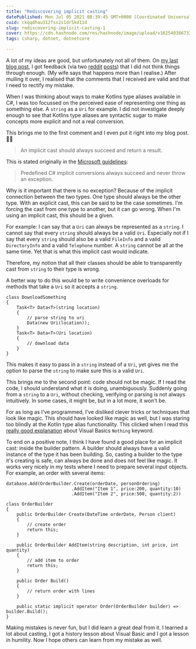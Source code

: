 ```yaml
---
title: "Rediscovering implicit casting"
datePublished: Mon Jul 05 2021 08:39:45 GMT+0000 (Coordinated Universal Time)
cuid: ckqqdhau312fss2s1dr5kd11d
slug: rediscovering-implicit-casting-1
cover: https://cdn.hashnode.com/res/hashnode/image/upload/v1625403867330/WdtH8yKxY.jpeg
tags: csharp, dotnet, dotnetcore

---
```


A lot of my ideas are good, but unfortunately not all of them. On [my last blog post](https://kenbonny.net/rediscovering-implicit-casting), I got feedback (via two [reddit](https://www.reddit.com/r/csharp/comments/nv0gqg/rediscovering_implicit_casting/) [posts](https://www.reddit.com/r/dotnet/comments/nv0gwk/rediscovering_implicit_casting/)) that I did not think things through enough. (My wife says that happens more than I realise.) After mulling it over, I realised that the comments that I received are valid and that I need to rectify my mistake.

When I was thinking about ways to make Kotlins type aliases available in C#, I was too focussed on the perceived ease of representing one thing as something else. A `string` as a `Uri` for example. I did not investigate deeply enough to see that Kotlins type aliases are syntactic sugar to make concepts more explicit and not a real conversion.

This brings me to the first comment and I even put it right into my blog post. 🤦‍♂️

> An implicit cast should always succeed and return a result.

This is stated originally in the [Microsoft guidelines](https://docs.microsoft.com/en-us/dotnet/csharp/language-reference/operators/user-defined-conversion-operators):

> Predefined C# implicit conversions always succeed and never throw an exception.

Why is it important that there is no exception? Because of the implicit connection between the two types. One type should always be the other type. With an explicit cast, this can be said to be the case sometimes. I'm forcing the cast from one type to another, but it can go wrong. When I'm using an implicit cast, this should be a given.

For example: I can say that a `Uri` can always be represented as a `string`. I cannot say that every `string` should always be a valid `Uri`. Especially not if I say that every `string` should also be a valid `FileInfo` and a valid `DirectoryInfo` and a valid `Telephone` number. A `string` cannot be all at the same time. Yet that is what this implicit cast would indicate.

Therefore, my notion that all their classes should be able to transparently cast from `string` to their type is wrong.

A better way to do this would be to write convenience overloads for methods that take a `Uri` so it accepts a `string`.

```
class DownloadSomething
{
    Task<T> Data<T>(string location)
    {
        // parse string to uri
        Data(new Uri(location));
    }
    Task<T> Data<T>(Uri location)
    {
        // download data
    }
}
```

This makes it easy to pass in a `string` instead of a `Uri`, yet gives me the option to parse the `string` to make sure this is a valid `Uri`.

This brings me to the second point: code should not be magic. If I read the code, I should understand what it is doing, unambiguously. Suddenly going from a `string` to a `Uri`, without checking, verifying or parsing is not always intuitively. In some cases, it might be, but in a lot more, it won't be.

For as long as I've programmed, I've disliked clever tricks or techniques that look like magic. This should have looked like magic as well, but I was staring too blindly at the Kotlin type alias functionality. This clicked when I read this [really good explanation](https://www.reddit.com/r/csharp/comments/nv0gqg/rediscovering_implicit_casting/h12hx7t?utm_source=share&utm_medium=web2x&context=3) about Visual Basics `Nothing` keyword.

To end on a positive note, I think I have found a good place for an implicit cast: inside the builder pattern. A builder should always have a valid instance of the type it has been building. So, casting a builder to the type it's creating is safe, can always be done and does not feel like magic. It works very nicely in my tests where I need to prepare several input objects. For example, an order with several items:

```
database.Add(OrderBuilder.Create(orderDate, personOrdering)
                         .AddItem("Item 1", price:200, quantity:10)
                         .AddItem("Item 2", price:500, quantity:2))

class OrderBuilder
{
    public OrderBuilder Create(DateTime orderDate, Person client)
    {
        // create order
        return this;
    }

    public OrderBuilder AddItem(string description, int price, int quantity)
    {
        // add item to order
        return this;
    }

    public Order Build()
    {
        // return order with lines
    }

    public static implicit operator Order(OrderBuilder builder) => builder.Build();
}
```

Making mistakes is never fun, but I did learn a great deal from it. I learned a lot about casting, I got a history lesson about Visual Basic and I got a lesson in humility. Now I hope others can learn from my mistake as well.

